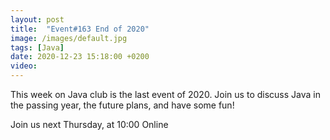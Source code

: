 ```yaml
---
layout: post
title:  "Event#163 End of 2020"
image: /images/default.jpg
tags: [Java]
date: 2020-12-23 15:18:00 +0200
video:
---
```


This week on Java club is the last event of 2020. Join us to discuss Java in the passing year, the future plans, and have some fun! []()

Join us next Thursday, at 10:00 Online
